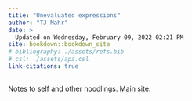 ```yaml
---
title: "Unevaluated expressions"
author: "TJ Mahr"
date: > 
  Updated on Wednesday, February 09, 2022 02:21 PM
site: bookdown::bookdown_site
# bibliography: ./assets/refs.bib
# csl: ./assets/apa.csl
link-citations: true
---
```


Notes to self and other noodlings. [Main site](https://tjmahr.com/).
